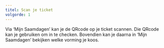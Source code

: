 ```yaml
---
titel: Scan je ticket
volgorde: 1
---
```


Via ‘Mijn Saamdagen’ kan je de QRcode op je ticket scannen. Die QRcode kan je gebruiken om in te checken. Bovendien kan je daarna in ‘Mijn Saamdagen’ bekijken welke vorming je koos. 
